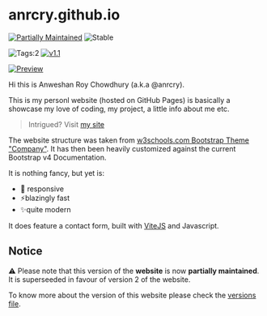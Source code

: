 # anrcry.github.io

[![Partially Maintained](https://img.shields.io/badge/v1-partially%20maintained-yellow?style=for-the-badge)](https://github.com/anrcry/anrcry.github.io/tree/v1) 
![Stable](https://img.shields.io/badge/status-stable-success?style=for-the-badge)

![Tags:2](https://img.shields.io/badge/2-Tags-inactive?style=for-the-badge) [![v1.1](https://img.shields.io/badge/1.1-Version-inactive?style=for-the-badge)](https://github.com/anrcry/anrcry.github.io/releases/tag/1.1)

[![Preview](https://img.shields.io/badge/🔗%20preview-%23fff?style=for-the-badge)](https://anrcry.github.io)

Hi this is Anweshan Roy Chowdhury (a.k.a @anrcry).

This is my personl website (hosted on GitHub Pages) is basically a showcase my love of coding, my project, a little info about me etc.

> Intrigued? Visit [my site](https://anrcry.github.io)

The website structure was taken from [w3schools.com Bootstrap Theme "Company"](https://www.w3schools.com/bootstrap/bootstrap_theme_company.asp). It has then been heavily customized against the current Bootstrap v4 Documentation.

It is nothing fancy, but yet is:

- 📱 responsive
- ⚡blazingly fast
- ✨quite modern

It does feature a contact form, built with [ViteJS](https://vitejs.dev) and Javascript.

## Notice

:warning: Please note that this version of the **website** is now **partially maintained**. It is superseeded in favour of version 2 of the website.

To know more about the version of this website please check the [versions file](/../main/VERSION.md).
